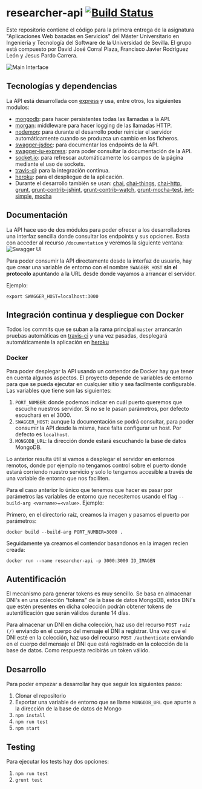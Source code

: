 # researcher-api [![Build Status](https://travis-ci.org/Javirln/aws1617-02.svg?branch=master)](https://travis-ci.org/Javirln/aws1617-02)

Este repositorio contiene el código para la primera entrega de la asignatura "Aplicaciones Web basadas en Servicios" del Máster Universitario en
Ingeniería y Tecnología del Software de la Universidad de Sevilla. El grupo está compuesto por David José Corral Plaza, Francisco Javier Rodríguez 
León y Jesus Pardo Carrera.

![Main Interface](https://image.ibb.co/bNBgQa/Screen_Shot_2017_03_16_at_16_39_34.png)


## Tecnologías y dependencias

La API está desarrollada con [express](https://expressjs.com) y usa, entre otros, los siguientes modulos:

- [mongodb](https://www.mongodb.com/): para hacer persistentes todas las llamadas a la API.
- [morgan](https://github.com/expressjs/morgan): middleware para hacer logging de las llamadas HTTP.
- [nodemon](https://github.com/remy/nodemon): para durante el desarrollo poder reiniciar el servidor automáticamente cuando se produzca un cambio en los ficheros.
- [swagger-jsdoc](https://github.com/Surnet/swagger-jsdoc): para documentar los endpoints de la API.
- [swagger-iu-express](https://github.com/scottie1984/swagger-ui-express): para poder consultar la documentación de la API.
- [socket.io](https://github.com/socketio/socket.io): para refrescar automáticamente los campos de la página mediante el uso de sockets.
- [travis-ci](https://travis-ci.org): para la integración continua.
- [heroku](https://heroku.com): para el despliegue de la aplicación.
- Durante el desarrollo también se usan: [chai](http://chaijs.com/), 
  [chai-things](https://github.com/chaijs/chai-things),
  [chai-http](https://github.com/chaijs/chai-http),
  [grunt](https://gruntjs.com/),
  [grunt-contrib-jshint](https://github.com/gruntjs/grunt-contrib-jshint), 
  [grunt-contrib-watch](https://github.com/gruntjs/grunt-contrib-watch),
  [grunt-mocha-test](https://github.com/pghalliday/grunt-mocha-test),
  [jwt-simple](https://github.com/hokaccha/node-jwt-simple),
  [mocha](https://mochajs.org/)

## Documentación

La API hace uso de dos módulos para poder ofrecer a los desarrolladores una interfaz sencilla donde consultar los endpoints y sus opciones.
Basta con acceder al recurso `/documentation` y veremos la siguiente ventana:
![Swagger UI](https://image.ibb.co/fTeF0a/Screen_Shot_2017_03_16_at_11_48_00.png)

Para poder consumir la API directamente desde la interfaz de usuario, hay que crear una variable de entorno 
con el nombre `SWAGGER_HOST` **sin el protocolo** apuntando a la URL desde donde vayamos a arrancar el servidor. 

Ejemplo:
```
export SWAGGER_HOST=localhost:3000
```
## Integración continua y despliegue con Docker

Todos los commits que se suban a la rama principal `master` arrancarán pruebas automáticas en [travis-ci](https://travis-ci.org)
y una vez pasadas, desplegará automáticamente la aplicación en [heroku](https://researcher-api.herokuapp.com/)

### Docker

Para poder desplegar la API usando un contendor de Docker hay que tener en cuenta algunos aspectos. El proyecto depende de variables de entorno para que se pueda ejecutar en cualquier sitio y sea facilmente configurable. Las variables que tiene son las siguientes:
1. `PORT_NUMBER`: donde podemos indicar en cuál puerto queremos que escuche nuestros servidor. Si no se le pasan parámetros, por defecto escuchará en el 3000.
2. `SWAGGER_HOST`: aunque la documentación se podrá consultar, para poder consumir la API desde la misma, hace falta configurar un host. Por defecto es `localhost`.
3. `MONGODB_URL`: la dirección donde estará escuchando la base de datos MongoDB.

Lo anterior resulta útil si vamos a desplegar el servidor en entornos remotos, donde por ejemplo no tengamos control sobre el puerto donde estará corriendo nuestro servicio y solo lo tengamos accesible a través de una variable de entorno que nos faciliten. 

Para el caso anterior lo único que tenemos que hacer es pasar por parámetros las variables de entorno que necesitemos usando el flag `--build-arg <varname>=<value>`. Ejemplo:

Primero, en el directorio raíz, creamos la imagen y pasamos el puerto por parámetros:
```
docker build --build-arg PORT_NUMBER=3000 .
```
Seguidamente ya creamos el contendor basandonos en la imagen recien creada:
```
docker run --name researcher-api -p 3000:3000 ID_IMAGEN
```
## Autentificación
El mecanismo para generar tokens es muy sencillo. Se basa en almacenar DNI's en una colección "tokens" de la base de datos MongoDB, estos
DNI's que estén presentes en dicha colección podrán obtener tokens de autentificación que serán válidos durante 14 días.

Para almacenar un DNI en dicha colección, haz uso del recurso `POST raíz (/)` enviando en el cuerpo del mensaje el DNI a registrar. Una vez
que el DNI esté en la colección, haz uso del recurso `POST /authenticate` enviando en el cuerpo del mensaje el DNI que está registrado
en la colección de la base de datos. Como respuesta recibirás un token válido.

## Desarrollo

Para poder empezar a desarrollar hay que seguir los siguientes pasos:
1. Clonar el repositorio
2. Exportar una variable de entorno que se llame `MONGODB_URL` que apunte a la dirección de la base de datos de Mongo
3. `npm install`
4. `npm run test`
5. `npm start`

## Testing

Para ejecutar los tests hay dos opciones:
1. `npm run test`
2. `grunt test`
